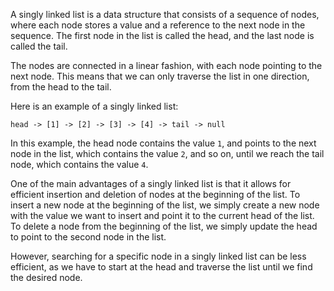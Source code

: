 

A singly linked list is a data structure that consists of a sequence of nodes, where each node stores a value and a reference to the next node in the sequence. The first node in the list is called the head, and the last node is called the tail. 

The nodes are connected in a linear fashion, with each node pointing to the next node. This means that we can only traverse the list in one direction, from the head to the tail. 

Here is an example of a singly linked list:

```
head -> [1] -> [2] -> [3] -> [4] -> tail -> null
```

In this example, the head node contains the value `1`, and points to the next node in the list, which contains the value `2`, and so on, until we reach the tail node, which contains the value `4`.

One of the main advantages of a singly linked list is that it allows for efficient insertion and deletion of nodes at the beginning of the list. To insert a new node at the beginning of the list, we simply create a new node with the value we want to insert and point it to the current head of the list. To delete a node from the beginning of the list, we simply update the head to point to the second node in the list.

However, searching for a specific node in a singly linked list can be less efficient, as we have to start at the head and traverse the list until we find the desired node.
